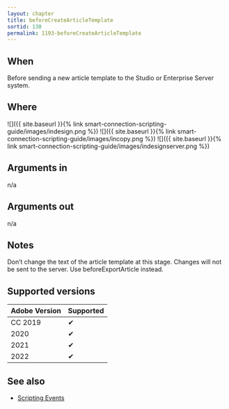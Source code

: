 ```yaml
---
layout: chapter
title: beforeCreateArticleTemplate
sortid: 130
permalink: 1193-beforeCreateArticleTemplate
---
```


## When

Before sending a new article template to the Studio or Enterprise Server system.

## Where

![]({{ site.baseurl }}{% link smart-connection-scripting-guide/images/indesign.png %}) ![]({{ site.baseurl }}{% link smart-connection-scripting-guide/images/incopy.png %}) ![]({{ site.baseurl }}{% link smart-connection-scripting-guide/images/indesignserver.png %})

## Arguments in

n/a

## Arguments out

n/a

## Notes

Don’t change the text of the article template at this stage. Changes will not be sent to the server. Use beforeExportArticle instead.

## Supported versions

| Adobe Version | Supported |
|---------------|-----------|
| CC 2019       | ✔         |
| 2020          | ✔         |
| 2021          | ✔         |
| 2022          | ✔         |

## See also

* [Scripting Events](./index.md)